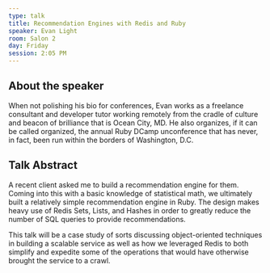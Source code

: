 ```yaml
---
type: talk
title: Recommendation Engines with Redis and Ruby
speaker: Evan Light
room: Salon 2
day: Friday
session: 2:05 PM
---
```


## About the speaker

When not polishing his bio for conferences, Evan works as a freelance consultant and developer tutor working remotely from the cradle of culture and beacon of brilliance that is Ocean City, MD. He also organizes, if it can be called organized, the annual Ruby DCamp unconference that has never, in fact, been run within the borders of Washington, D.C.

## Talk Abstract

A recent client asked me to build a recommendation engine for them. Coming into this with a basic knowledge of statistical math, we ultimately built a relatively simple recommendation engine in Ruby. The design makes heavy use of Redis Sets, Lists, and Hashes in order to greatly reduce the number of SQL queries to provide recommendations.

This talk will be a case study of sorts discussing object-oriented techniques in building a scalable service as well as how we leveraged Redis to both simplify and expedite some of the operations that would have otherwise brought the service to a crawl.
